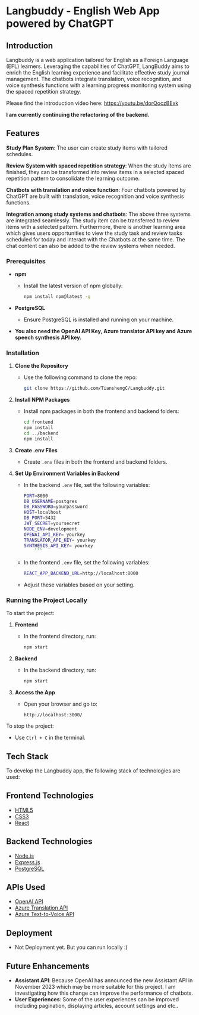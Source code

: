 # Langbuddy - English Web App powered by ChatGPT

## Introduction

Langbuddy is a web application tailored for English as a Foreign Language (EFL) learners. Leveraging the capabilities of ChatGPT, LangBuddy aims to enrich the English
learning experience and facilitate effective study journal management. The chatbots integrate translation, voice recognition, and voice synthesis functions with a learning progress monitoring system using the spaced repetition strategy.

Please find the introduction video here: https://youtu.be/dorQoczBExk

**I am currently continuing the refactoring of the backend.**

## Features

**Study Plan System**: The user can create study items with tailored schedules.

**Review System with spaced repetition strategy**: When the study items are finished, they can be transformed into review items in a selected spaced repetition pattern to consolidate the learning outcome.

**Chatbots with translation and voice function**: Four chatbots powered by ChatGPT are built with translation, voice recognition and voice synthesis functions.

**Integration among study systems and chatbots**: The above three systems are integrated seamlessly. The study item can be transferred to review items with a selected pattern. Furthermore, there is another learning area which gives users opportunities to view the study task and review tasks scheduled for today and interact with the Chatbots at the same time. The chat content can also be added to the review systems when needed.

### Prerequisites

- **npm**

  - Install the latest version of npm globally:
    ```sh
    npm install npm@latest -g
    ```

- **PostgreSQL**

  - Ensure PostgreSQL is installed and running on your machine.

- **You also need the OpenAI API Key, Azure translator API key and Azure speech synthesis API key.**

### Installation

1. **Clone the Repository**

   - Use the following command to clone the repo:
     ```sh
     git clone https://github.com/TianshengC/Langbuddy.git
     ```

2. **Install NPM Packages**

   - Install npm packages in both the frontend and backend folders:
     ```sh
     cd frontend
     npm install
     cd ../backend
     npm install
     ```

3. **Create .env Files**

   - Create `.env` files in both the frontend and backend folders.

4. **Set Up Environment Variables in Backend**

   - In the backend `.env` file, set the following variables:

     ````sh
     PORT=8000
     DB_USERNAME=postgres
     DB_PASSWORD=yourpassword
     HOST=localhost
     DB_PORT=5432
     JWT_SECRET=yoursecret
     NODE_ENV=development
     OPENAI_API_KEY= yourkey
     TRANSLATOR_API_KEY= yourkey
     SYNTHESIS_API_KEY= yourkey
         ```
     ````

   - In the frontend `.env` file, set the following variables:

     ```sh
     REACT_APP_BACKEND_URL=http://localhost:8000
     ```

   - Adjust these variables based on your setting.

### Running the Project Locally

To start the project:

1. **Frontend**

   - In the frontend directory, run:
     ```sh
     npm start
     ```

2. **Backend**

   - In the backend directory, run:
     ```sh
     npm start
     ```

3. **Access the App**
   - Open your browser and go to:
     ```
     http://localhost:3000/
     ```

To stop the project:

- Use `Ctrl + C` in the terminal.

## Tech Stack

To develop the Langbuddy app, the following stack of technologies are used:

## Frontend Technologies

- [HTML5](https://developer.mozilla.org/en-US/docs/Web/Guide/HTML/HTML5)
- [CSS3](https://developer.mozilla.org/en-US/docs/Web/CSS)
- [React](https://reactjs.org/)

## Backend Technologies

- [Node.js](https://nodejs.org/)
- [Express.js](https://expressjs.com/)
- [PostgreSQL](https://www.postgresql.org/)

## APIs Used

- [OpenAI API](https://openai.com/api/)
- [Azure Translation API](https://azure.microsoft.com/en-us/services/cognitive-services/translator/)
- [Azure Text-to-Voice API](https://azure.microsoft.com/en-us/services/cognitive-services/text-to-speech/)

## Deployment

- Not Deployment yet. But you can run locally :)

## Future Enhancements

- **Assistant API**: Because OpenAI has announced the new Assistant API in November 2023 which may be more suitable for this project. I am investigating how this change can improve the performance of chatbots.
- **User Experiences**: Some of the user experiences can be improved including pagination, displaying articles, account settings and etc..

